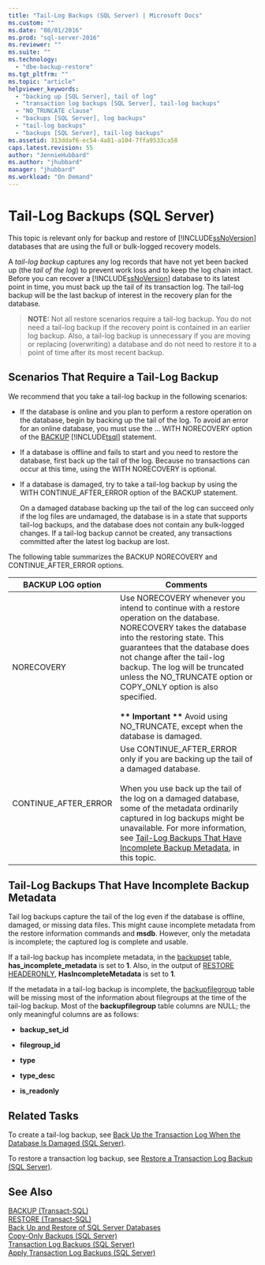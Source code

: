 ```yaml
---
title: "Tail-Log Backups (SQL Server) | Microsoft Docs"
ms.custom: ""
ms.date: "08/01/2016"
ms.prod: "sql-server-2016"
ms.reviewer: ""
ms.suite: ""
ms.technology: 
  - "dbe-backup-restore"
ms.tgt_pltfrm: ""
ms.topic: "article"
helpviewer_keywords: 
  - "backing up [SQL Server], tail of log"
  - "transaction log backups [SQL Server], tail-log backups"
  - "NO_TRUNCATE clause"
  - "backups [SQL Server], log backups"
  - "tail-log backups"
  - "backups [SQL Server], tail-log backups"
ms.assetid: 313ddaf6-ec54-4a81-a104-7ffa9533ca58
caps.latest.revision: 55
author: "JennieHubbard"
ms.author: "jhubbard"
manager: "jhubbard"
ms.workload: "On Demand"
---
```

# Tail-Log Backups (SQL Server)
  This topic is relevant only for backup and restore of [!INCLUDE[ssNoVersion](../../includes/ssnoversion-md.md)] databases that are using the full or bulk-logged recovery models.  
  
 A *tail-log backup* captures any log records that have not yet been backed up (the *tail of the log*) to prevent work loss and to keep the log chain intact. Before you can recover a [!INCLUDE[ssNoVersion](../../includes/ssnoversion-md.md)] database to its latest point in time, you must back up the tail of its transaction log. The tail-log backup will be the last backup of interest in the recovery plan for the database.  
  
> **NOTE:** Not all restore scenarios require a tail-log backup. You do not need a tail-log backup if the recovery point is contained in an earlier log backup. Also, a tail-log backup is unnecessary if you are moving or replacing (overwriting) a database and do not need to restore it to a point of time after its most recent backup.  
  
   ##  <a name="TailLogScenarios"></a> Scenarios That Require a Tail-Log Backup  
 We recommend that you take a tail-log backup in the following scenarios:  
  
-   If the database is online and you plan to perform a restore operation on the database, begin by backing up the tail of the log. To avoid an error for an online database, you must use the … WITH NORECOVERY option of the [BACKUP](../../t-sql/statements/backup-transact-sql.md) [!INCLUDE[tsql](../../includes/tsql-md.md)] statement.  
  
-   If a database is offline and fails to start and you need to restore the database, first back up the tail of the log. Because no transactions can occur at this time, using the WITH NORECOVERY is optional.  
  
-   If a database is damaged, try to take a tail-log backup by using the WITH CONTINUE_AFTER_ERROR option of the BACKUP statement.  
  
     On a damaged database backing up the tail of the log can succeed only if the log files are undamaged, the database is in a state that supports tail-log backups, and the database does not contain any bulk-logged changes. If a tail-log backup cannot be created, any transactions committed after the latest log backup are lost.  
  
 The following table summarizes the BACKUP NORECOVERY and CONTINUE_AFTER_ERROR options.  
  
|BACKUP LOG option|Comments|  
|-----------------------|--------------|  
|NORECOVERY|Use NORECOVERY whenever you intend to continue with a restore operation on the database. NORECOVERY takes the database into the restoring state. This guarantees that the database does not change after the tail-log backup. The log will be truncated unless the NO_TRUNCATE option or COPY_ONLY option is also specified.<br /><br /> **\*\* Important \*\*** Avoid using NO_TRUNCATE, except when the database is damaged.|  
|CONTINUE_AFTER_ERROR|Use CONTINUE_AFTER_ERROR only if you are backing up the tail of a damaged database.<br /><br /> When you use back up the tail of the log on a damaged database, some of the metadata ordinarily captured in log backups might be unavailable. For more information, see [Tail-Log Backups That Have Incomplete Backup Metadata](#IncompleteMetadata), in this topic.|  
  
##  <a name="IncompleteMetadata"></a> Tail-Log Backups That Have Incomplete Backup Metadata  
 Tail log backups capture the tail of the log even if the database is offline, damaged, or missing data files. This might cause incomplete metadata from the restore information commands and **msdb**. However, only the metadata is incomplete; the captured log is complete and usable.  
  
 If a tail-log backup has incomplete metadata, in the [backupset](../../relational-databases/system-tables/backupset-transact-sql.md) table, **has_incomplete_metadata** is set to **1**. Also, in the output of [RESTORE HEADERONLY](../../t-sql/statements/restore-statements-headeronly-transact-sql.md), **HasIncompleteMetadata** is set to **1**.  
  
 If the metadata in a tail-log backup is incomplete, the [backupfilegroup](../../relational-databases/system-tables/backupfilegroup-transact-sql.md) table will be missing most of the information about filegroups at the time of the tail-log backup. Most of the **backupfilegroup** table columns are NULL; the only meaningful columns are as follows:  
  
-   **backup_set_id**  
  
-   **filegroup_id**  
  
-   **type**  
  
-   **type_desc**  
  
-   **is_readonly**  
  
##  <a name="RelatedTasks"></a> Related Tasks  
 To create a tail-log backup, see [Back Up the Transaction Log When the Database Is Damaged &#40;SQL Server&#41;](../../relational-databases/backup-restore/back-up-the-transaction-log-when-the-database-is-damaged-sql-server.md).  
  
 To restore a transaction log backup, see [Restore a Transaction Log Backup &#40;SQL Server&#41;](../../relational-databases/backup-restore/restore-a-transaction-log-backup-sql-server.md).  
    
## See Also  
 [BACKUP &#40;Transact-SQL&#41;](../../t-sql/statements/backup-transact-sql.md)   
 [RESTORE &#40;Transact-SQL&#41;](../../t-sql/statements/restore-statements-transact-sql.md)   
 [Back Up and Restore of SQL Server Databases](../../relational-databases/backup-restore/back-up-and-restore-of-sql-server-databases.md)   
 [Copy-Only Backups &#40;SQL Server&#41;](../../relational-databases/backup-restore/copy-only-backups-sql-server.md)   
 [Transaction Log Backups &#40;SQL Server&#41;](../../relational-databases/backup-restore/transaction-log-backups-sql-server.md)   
 [Apply Transaction Log Backups &#40;SQL Server&#41;](../../relational-databases/backup-restore/apply-transaction-log-backups-sql-server.md)  
  
  
